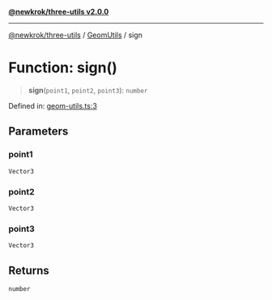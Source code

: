 [**@newkrok/three-utils v2.0.0**](../../../../README.md)

***

[@newkrok/three-utils](../../../../globals.md) / [GeomUtils](../README.md) / sign

# Function: sign()

> **sign**(`point1`, `point2`, `point3`): `number`

Defined in: [geom-utils.ts:3](https://github.com/NewKrok/three-utils/blob/a38231b899f4eeb8c881d6a9f7248bab4e06755e/src/geom-utils.ts#L3)

## Parameters

### point1

`Vector3`

### point2

`Vector3`

### point3

`Vector3`

## Returns

`number`
